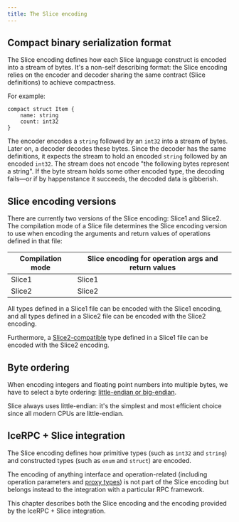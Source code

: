 ```yaml
---
title: The Slice encoding
---
```


## Compact binary serialization format

The Slice encoding defines how each Slice language construct is encoded into a stream of bytes. It's a non-self
describing format: the Slice encoding relies on the encoder and decoder sharing the same contract (Slice definitions) to
achieve compactness.

For example:

```slice
compact struct Item {
    name: string
    count: int32
}
```

The encoder encodes a `string` followed by an `int32` into a stream of bytes. Later on, a decoder decodes these bytes.
Since the decoder has the same definitions, it expects the stream to hold an encoded `string` followed by an
encoded `int32`. The stream does not encode "the following bytes represent a string". If the byte stream holds some
other encoded type, the decoding fails—or if by happenstance it succeeds, the decoded data is gibberish.

## Slice encoding versions

There are currently two versions of the Slice encoding: Slice1 and Slice2. The compilation mode of a Slice file
determines the Slice encoding version to use when encoding the arguments and return values of operations defined in that
file:

| Compilation mode | Slice encoding for operation args and return values |
|------------------|-----------------------------------------------------|
| Slice1           | Slice1                                              |
| Slice2           | Slice2                                              |

All types defined in a Slice1 file can be encoded with the Slice1 encoding, and all types defined in a Slice2 file can
be encoded with the Slice2 encoding.

Furthermore, a [Slice2-compatible] type defined in a Slice1 file can be encoded with the Slice2 encoding.

## Byte ordering

When encoding integers and floating point numbers into multiple bytes, we have to select a byte ordering:
[little-endian or big-endian][little-endian-or-big-endian].

Slice always uses little-endian: it's the simplest and most efficient choice since all modern CPUs are little-endian.

## IceRPC + Slice integration

The Slice encoding defines how primitive types (such as `int32` and `string`) and constructed types (such as `enum` and
`struct`) are encoded.

The encoding of anything interface and operation-related (including operation parameters and [proxy types][proxy-types]) is not part
of the Slice encoding but belongs instead to the integration with a particular RPC framework.

This chapter describes both the Slice encoding and the encoding provided by the IceRPC + Slice integration.

[Slice2-compatible]: ../language-guide/compilation-mode#using-slice1-and-slice2-together
[proxy-types]: language-guide/proxy-types

[little-endian-or-big-endian]: https://en.wikipedia.org/wiki/Endianness
